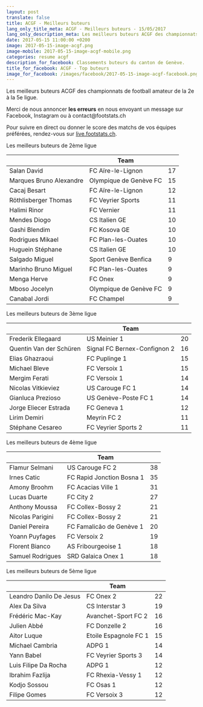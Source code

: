 ```yaml
---
layout: post
translate: false
title: ACGF - Meilleurs buteurs
lang_only_title_meta: ACGF - Meilleurs buteurs - 15/05/2017
lang_only_description_meta: Les meilleurs buteurs ACGF des championnats de football amateur de la 2e à la 5e ligue - 15/05/2017
date: 2017-05-15 11:00:00 +0200
image: 2017-05-15-image-acgf.png
image-mobile: 2017-05-15-image-acgf-mobile.png
categories: resume acgf
description_for_facebook: Classements buteurs du canton de Genève.
title_for_facebook: ACGF - Top buteurs
image_for_facebook: /images/facebook/2017-05-15-image-acgf-facebook.png
---
```

<p>Les meilleurs buteurs ACGF des championnats de football amateur de la 2e à la 5e ligue.</p>
<p>Merci de nous annoncer <b>les erreurs</b> en nous envoyant un message sur Facebook, Instagram ou à contact@footstats.ch</p>
<p>Pour suivre en direct ou donner le score des matchs de vos équipes préférées, rendez-vous sur <a href='http://live.footstats.ch'>live.footstats.ch</a>.</p>

<p>Les meilleurs buteurs de 2ème ligue</p><table class="table"><thead><tr><th><i class="fa fa-male"></i></th><th>Team</th><th><i class="fa fa-futbol-o"></i></th></tr></thead><tbody><tr><td>Salan David</td><td>FC Aïre-le-Lignon</td><td>17</td></tr><tr><td>Marques Bruno Alexandre</td><td>Olympique de Genève FC</td><td>15</td></tr><tr><td>Cacaj Besart</td><td>FC Aïre-le-Lignon</td><td>12</td></tr><tr><td>Röthlisberger Thomas</td><td>FC Veyrier Sports</td><td>11</td></tr><tr><td>Halimi Rinor</td><td>FC Vernier</td><td>11</td></tr><tr><td>Mendes Diogo</td><td>CS Italien GE</td><td>10</td></tr><tr><td>Gashi Blendim</td><td>FC Kosova GE</td><td>10</td></tr><tr><td>Rodrigues Mikael</td><td>FC Plan-les-Ouates</td><td>10</td></tr><tr><td>Huguein Stéphane</td><td>CS Italien GE</td><td>10</td></tr><tr><td>Salgado Miguel</td><td>Sport Genève Benfica</td><td>9</td></tr><tr><td>Marinho Bruno Miguel</td><td>FC Plan-les-Ouates</td><td>9</td></tr><tr><td>Menga Herve</td><td>FC Onex</td><td>9</td></tr><tr><td>Mboso Jocelyn</td><td>Olympique de Genève FC</td><td>9</td></tr><tr><td>Canabal Jordi</td><td>FC Champel</td><td>9</td></tr></tbody></table><p>Les meilleurs buteurs de 3ème ligue</p><table class="table"><thead><tr><th><i class="fa fa-male"></i></th><th>Team</th><th><i class="fa fa-futbol-o"></i></th></tr></thead><tbody><tr><td>Frederik Ellegaard</td><td>US Meinier 1</td><td>20</td></tr><tr><td>Quentin Van der Schüren</td><td>Signal FC Bernex-Confignon 2</td><td>16</td></tr><tr><td>Elias Ghazraoui</td><td>FC Puplinge 1</td><td>15</td></tr><tr><td>Michael Bleve</td><td>FC Versoix 1</td><td>15</td></tr><tr><td>Mergim Ferati</td><td>FC Versoix 1</td><td>14</td></tr><tr><td>Nicolas Vitkieviez</td><td>US Carouge FC 1</td><td>14</td></tr><tr><td>Gianluca Prezioso</td><td>US Genève-Poste FC 1</td><td>14</td></tr><tr><td>Jorge Eliecer Estrada</td><td>FC Geneva 1</td><td>12</td></tr><tr><td>Lirim Demiri</td><td>Meyrin FC 2</td><td>11</td></tr><tr><td>Stéphane Cesareo</td><td>FC Veyrier Sports 2</td><td>11</td></tr></tbody></table><p>Les meilleurs buteurs de 4ème ligue</p><table class="table"><thead><tr><th><i class="fa fa-male"></i></th><th>Team</th><th><i class="fa fa-futbol-o"></i></th></tr></thead><tbody><tr><td>Flamur Selmani</td><td>US Carouge FC 2</td><td>38</td></tr><tr><td>Irnes Catic</td><td>FC Rapid Jonction Bosna 1</td><td>35</td></tr><tr><td>Amony Broohm</td><td>FC Acacias Ville 1</td><td>31</td></tr><tr><td>Lucas Duarte</td><td>FC City 2</td><td>27</td></tr><tr><td>Anthony Moussa</td><td>FC Collex-Bossy 2</td><td>21</td></tr><tr><td>Nicolas Parigini</td><td>FC Collex-Bossy 2</td><td>21</td></tr><tr><td>Daniel Pereira</td><td>FC Famalicão de Genève 1</td><td>20</td></tr><tr><td>Yoann Puyfages</td><td>FC Versoix 2</td><td>19</td></tr><tr><td>Florent Bianco</td><td>AS Fribourgeoise 1</td><td>18</td></tr><tr><td>Samuel Rodrigues</td><td>SRD Galaica Onex 1</td><td>18</td></tr></tbody></table><p>Les meilleurs buteurs de 5ème ligue</p><table class="table"><thead><tr><th><i class="fa fa-male"></i></th><th>Team</th><th><i class="fa fa-futbol-o"></i></th></tr></thead><tbody><tr><td>Leandro Danilo De Jesus</td><td>FC Onex 2</td><td>22</td></tr><tr><td>Alex Da Silva</td><td>CS Interstar  3</td><td>19</td></tr><tr><td>Frédéric Mac-Kay</td><td>Avanchet-Sport FC 2</td><td>16</td></tr><tr><td>Julien Abbé</td><td>FC Donzelle 2</td><td>16</td></tr><tr><td>Aitor Luque</td><td>Etoile Espagnole FC 1</td><td>15</td></tr><tr><td>Michael Cambria</td><td>ADPG 1</td><td>14</td></tr><tr><td>Yann Babel</td><td>FC Veyrier Sports 3</td><td>14</td></tr><tr><td>Luis Filipe Da Rocha</td><td>ADPG 1</td><td>12</td></tr><tr><td>Ibrahim Fazlija</td><td>FC Rhexia-Vessy 1</td><td>12</td></tr><tr><td>Kodjo Sossou</td><td>FC Osas 1</td><td>12</td></tr><tr><td>Filipe Gomes</td><td>FC Versoix 3</td><td>12</td></tr></tbody></table>